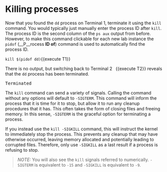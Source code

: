 # Killing processes

Now that you found the `dd` process on Terminal 1, terminate it using the `kill`
command. You would typically just manually enter the process ID after `kill`.
The process ID is the second column of the `ps aux` output from before.
However, to make this command clickable for each new lab instance the `pidof`
(__P__rocess __ID of__) command is used to automatically find the process ID.

`kill $(pidof dd)`{{execute T1}}

There is no output, but switching back to Terminal 2 ` `{{execute T2}}
reveals that the `dd` process has been terminated.

<pre class=file>
Terminated
</pre>

The `kill` command can send a variety of signals. Calling the command without
any options will default to `-SIGTERM`. This command will inform the process
that it is time for it to stop, but allow it to run any cleanup procedures that
it has. This often takes the form of closing files and freeing memory. In this
sense, `-SIGTERM` is the graceful option for terminating a process.

If you instead use the `kill -SIGKILL` command, this will instruct the kernel to
immediately stop the process. This prevents any cleanup that may have otherwise
occurred, leaving memory allocated and potentially leading to corrupted files.
Therefore, only use `-SIGKILL` as a last result if a process is refusing to stop.

>_NOTE:_ You will also see the `kill` signals referred to numerically. `-SIGTERM`
is equivalent to `-15` and `-SIGKILL` is equivalent to `-9`.
